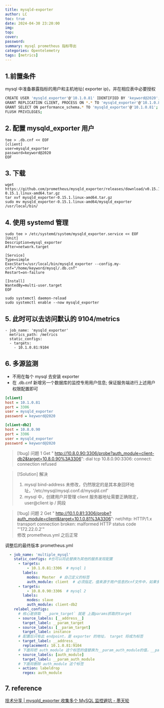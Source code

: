 ```yaml
---
title: mysqld-exporter
author: LC
toc: true
date: 2024-04-30 23:20:00
img:
top:
cover:
password:
summary: mysql prometheus 指标导出
categories: Opentelemetry
tags: [metrics]
---
```


## 1.前置条件
 mysql 中准备暴露指标的用户和主机地址( exporter  ip)，并在相应表中必要授权
```bash
CREATE USER 'mysqld_exporter'@'10.1.0.81' IDENTIFIED BY 'keyword@2020';
GRANT REPLICATION CLIENT, PROCESS ON *.* TO 'mysqld_exporter'@'10.1.0.81';
GRANT SELECT ON performance_schema.* TO 'mysqld_exporter'@'10.1.0.81';
FLUSH PRIVILEGES;
```
## 2. 配置 mysqld_exporter 用户
```
tee > .db.cnf << EOF
[client]
user=mysqld_exporter
password=keyword@2020
EOF
```
## 3. 下载
```
wget https://github.com/prometheus/mysqld_exporter/releases/download/v0.15.1/mysqld_exporter-0.15.1.linux-amd64.tar.gz
tar xvf mysqld_exporter-0.15.1.linux-amd64.tar.gz
sudo mv mysqld_exporter-0.15.1.linux-amd64/mysqld_exporter /usr/local/bin/
```
## 4. 使用 systemd 管理
```
sudo tee > /etc/systemd/system/mysqld_exporter.service << EOF
[Unit]
Description=mysql_exporter
After=network.target

[Service]
Type=simple
ExecStart=/usr/local/bin/mysqld_exporter --config.my-cnf="/home/keyword/mysql/.db.cnf"
Restart=on-failure

[Install]
WantedBy=multi-user.target
EOF

sudo systemctl daemon-reload
sudo systemctl enable --now mysqld_exporter
```
## 5. 此时可以去访问默认的 9104/metrics
```
- job_name: 'mysqld_exporter'  
  metrics_path: /metrics  
  static_configs:  
  - targets:
    - 10.1.0.81:9104
```

## 6. 多源监测
- 不用在每个 mysql 去安装 exporter
- 在 .db.cnf 新增另一个数据库的监控专用用户信息; 保证服务端进行上述用户权限配置即可
```ini
[client]
host = 10.1.0.81
port = 3306
user = mysqld_exporter
password = keyword@2020

[client-db2]
host = 10.8.0.90
port = 3306
user = mysqld_exporter
password = keyword@2020
```

>[!bug] 问题 1
>Get " http://10.8.0.90:3306/probe?auth_module=client-db2&target=10.8.0.90%3A3306": dial tcp 10.8.0.90:3306: connect: connection refused

>[!Solution] 解决
> 1. mysql bind-address 未修改，仍然限定的是其本身回环地址，'/etc/mysql/mysql.conf.d/mysqld.cnf'
> 2. mysql 中，创建用户并管理 client 服务器地址需要正确限定， user@client ip / 网段

>[!bug] 问题 2
>Get " http://10.1.0.81:3306/probe?auth_module=client&target=10.1.0.81%3A3306": net/http: HTTP/1.x transport connection broken: malformed HTTP status code "'172.22.0.2'"\
>修改 prometheus.yml 之后正常

调整后的最终版本 prometheus.yml
```Yaml TI："successful version"
  - job_name: 'multiple_mysql'
    static_configs: #也可以将此替换为其他的服务发现配置
      - targets:
          - 10.1.0.81:3306  # mysql 1
        labels:
          modes: Master  # 自己定义的标签
          auth_module: client  # 必须指定，值来源于用户信息的cnf文件中，如果多个数据库使用的用户相同，可以使用同一个auth配置
      - targets:
          - 10.8.0.90:3306  # mysql 2
        labels:
          modes: slave
          auth_module: client-db2
    relabel_configs:
      # 核心是获取 `__parm_target` 就是 上面params抓取的target
      - source_labels: [__address__]
        target_label: __param_target
      - source_labels: [__param_target]
        target_label: instance
      # 配置后只有此 endpoint，是 exporter 的地址， target 将成为标签
      - target_label: __address__
        replacement: 10.1.0.81:9104
      # 下面将把 auth_module 这个标签的值替换为__param_auth_module的值，__param_auth_module即上方static_configs下的params配置
      - source_labels: [auth_module]
        target_label: __param_auth_module
      # 下面将删除 auth_module 这个标签
      - action: labeldrop
        regex: auth_module
```

## 7. reference
   [技术分享 | mysqld\_exporter 收集多个 MySQL 监控避坑 - 墨天轮](https://www.modb.pro/db/565900)